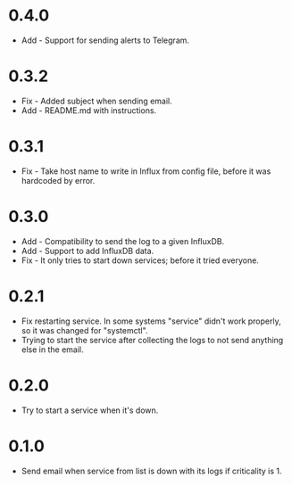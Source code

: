 # 0.4.0
* Add - Support for sending alerts to Telegram.

# 0.3.2
* Fix - Added subject when sending email.
* Add - README.md with instructions.

# 0.3.1
* Fix - Take host name to write in Influx from config file, before it was hardcoded by error.

# 0.3.0
* Add - Compatibility to send the log to a given InfluxDB.
* Add - Support to add InfluxDB data.
* Fix - It only tries to start down services; before it tried everyone.

# 0.2.1
* Fix restarting service. In some systems "service" didn't work properly, so it was changed for "systemctl".
* Trying to start the service after collecting the logs to not send anything else in the email.

# 0.2.0
* Try to start a service when it's down.

# 0.1.0
* Send email when service from list is down with its logs if criticality is 1.